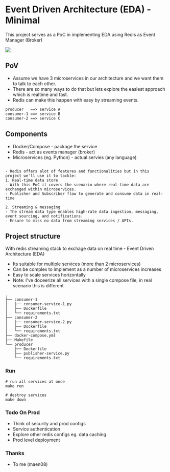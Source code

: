 # Event Driven Architecture (EDA) - Minimal 
This project serves as a PoC in implementing EDA using Redis as Event Manager (Broker)

![](https://images.ctfassets.net/9ijoq4ake70f/77eAY6nEWk7L2EDfymylL9/e6e740fb2d60ce953cd3c9b7ebf1fd2a/EDA-1.png)

## PoV
- Assume we have 3 microservices in our architecture and we want them to talk to each other.
- There are so many ways to do that but lets explore the easiest approach which is realtime and fast. 
- Redis can make this happen with easy by streaming events.

```
producer   ==> service A
consumer-1 ==> service B
consumer-2 ==> service C

```


## Components
- Docker/Compose - package the service
- Redis  - act as events manager (broker)
- Microservices (eg. Python) - actual servies (any language)


```

- Redis offers alot of features and functionalities but in this project we'll use it to tackle:
1. Real-time data store
- With this PoC it covers the scenario where real-time data are exchanged within microservices.
- Publisher and Subscriber flow to generate and consume data in real-time

2. Streaming & messaging
- The stream data type enables high-rate data ingestion, messaging, event sourcing, and notifications.
- Ensure to miss no data from streaming services / APIs.

```

## Project structure
 With redis streaming stack to exchage data on real time - Event Driven Architecture (EDA)
- Its suitable for multiple services (more than 2 microservices)
- Can be complex to implement as a number of microservices increases
- Easy to scale services horizontally 
- Note: I've doceerize all services with a single compose file, in real scenario this is different

```
.
├── consumer-1
│   ├── consumer-service-1.py
│   ├── Dockerfile
│   └── requirements.txt
├── consumer-2
│   ├── consumer-service-2.py
│   ├── Dockerfile
│   └── requirements.txt
├── docker-compose.yml
├── Makefile
└── producer
    ├── Dockerfile
    ├── publisher-service.py
    └── requirements.txt

```

### Run
```
# run all services at once
make run

# destroy services
make down

```

### Todo On Prod
- Think of security and prod configs
- Service authentication
- Explore other redis configs eg. data caching 
- Prod level deployment


### Thanks
- To me (maen08) 